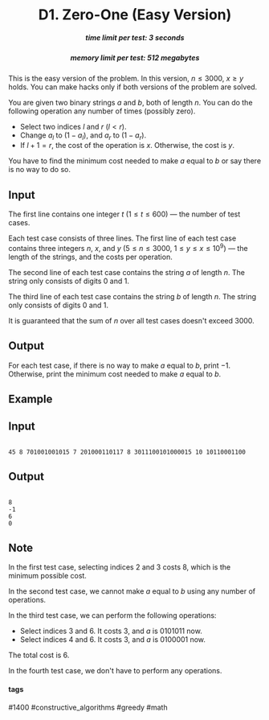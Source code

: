 <h1 style='text-align: center;'> D1. Zero-One (Easy Version)</h1>

<h5 style='text-align: center;'>time limit per test: 3 seconds</h5>
<h5 style='text-align: center;'>memory limit per test: 512 megabytes</h5>

This is the easy version of the problem. In this version, $n \le 3000$, $x \ge y$ holds. You can make hacks only if both versions of the problem are solved.

You are given two binary strings $a$ and $b$, both of length $n$. You can do the following operation any number of times (possibly zero). 

* Select two indices $l$ and $r$ ($l < r$).
* Change $a_l$ to $(1 - a_l)$, and $a_r$ to $(1 - a_r)$.
* If $l + 1 = r$, the cost of the operation is $x$. Otherwise, the cost is $y$.

You have to find the minimum cost needed to make $a$ equal to $b$ or say there is no way to do so.

## Input

The first line contains one integer $t$ ($1 \le t \le 600$) — the number of test cases.

Each test case consists of three lines. The first line of each test case contains three integers $n$, $x$, and $y$ ($5 \le n \le 3000$, $1 \le y \le x \le 10^9$) — the length of the strings, and the costs per operation.

The second line of each test case contains the string $a$ of length $n$. The string only consists of digits $0$ and $1$.

The third line of each test case contains the string $b$ of length $n$. The string only consists of digits $0$ and $1$.

It is guaranteed that the sum of $n$ over all test cases doesn't exceed $3000$.

## Output

For each test case, if there is no way to make $a$ equal to $b$, print $-1$. Otherwise, print the minimum cost needed to make $a$ equal to $b$.

## Example

## Input


```

45 8 701001001015 7 201000110117 8 3011100101000015 10 10110001100
```
## Output


```

8
-1
6
0

```
## Note

In the first test case, selecting indices $2$ and $3$ costs $8$, which is the minimum possible cost.

In the second test case, we cannot make $a$ equal to $b$ using any number of operations.

In the third test case, we can perform the following operations:

* Select indices $3$ and $6$. It costs $3$, and $a$ is 0101011 now.
* Select indices $4$ and $6$. It costs $3$, and $a$ is 0100001 now.

The total cost is $6$.

In the fourth test case, we don't have to perform any operations.



#### tags 

#1400 #constructive_algorithms #greedy #math 
